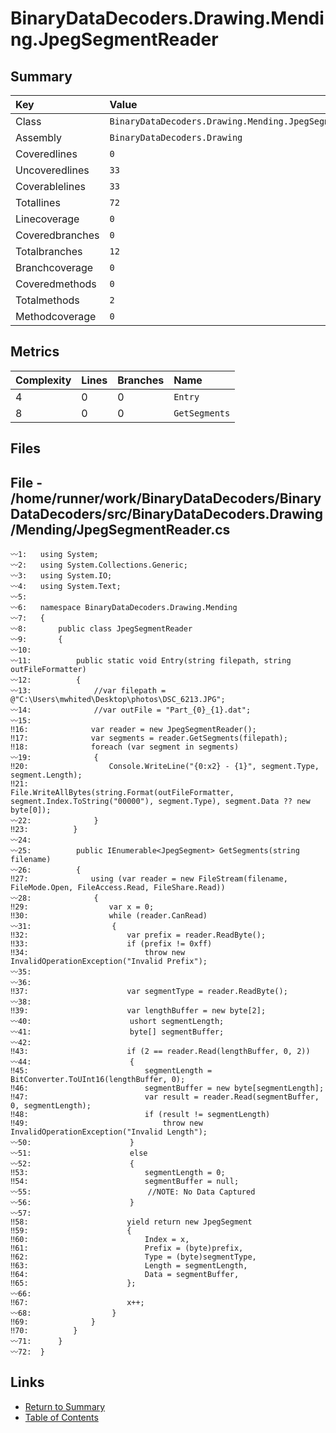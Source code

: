 ﻿# BinaryDataDecoders.Drawing.Mending.JpegSegmentReader

## Summary

| Key             | Value                                                  |
| :-------------- | :----------------------------------------------------- |
| Class           | `BinaryDataDecoders.Drawing.Mending.JpegSegmentReader` |
| Assembly        | `BinaryDataDecoders.Drawing`                           |
| Coveredlines    | `0`                                                    |
| Uncoveredlines  | `33`                                                   |
| Coverablelines  | `33`                                                   |
| Totallines      | `72`                                                   |
| Linecoverage    | `0`                                                    |
| Coveredbranches | `0`                                                    |
| Totalbranches   | `12`                                                   |
| Branchcoverage  | `0`                                                    |
| Coveredmethods  | `0`                                                    |
| Totalmethods    | `2`                                                    |
| Methodcoverage  | `0`                                                    |

## Metrics

| Complexity | Lines | Branches | Name          |
| :--------- | :---- | :------- | :------------ |
| 4          | 0     | 0        | `Entry`       |
| 8          | 0     | 0        | `GetSegments` |

## Files

## File - /home/runner/work/BinaryDataDecoders/BinaryDataDecoders/src/BinaryDataDecoders.Drawing/Mending/JpegSegmentReader.cs

```CSharp
〰1:   using System;
〰2:   using System.Collections.Generic;
〰3:   using System.IO;
〰4:   using System.Text;
〰5:   
〰6:   namespace BinaryDataDecoders.Drawing.Mending
〰7:   {
〰8:       public class JpegSegmentReader
〰9:       {
〰10:  
〰11:          public static void Entry(string filepath, string outFileFormatter)
〰12:          {
〰13:              //var filepath = @"C:\Users\mwhited\Desktop\photos\DSC_6213.JPG";
〰14:              //var outFile = "Part_{0}_{1}.dat";
〰15:  
‼16:              var reader = new JpegSegmentReader();
‼17:              var segments = reader.GetSegments(filepath);
‼18:              foreach (var segment in segments)
〰19:              {
‼20:                  Console.WriteLine("{0:x2} - {1}", segment.Type, segment.Length);
‼21:                  File.WriteAllBytes(string.Format(outFileFormatter, segment.Index.ToString("00000"), segment.Type), segment.Data ?? new byte[0]);
〰22:              }
‼23:          }
〰24:  
〰25:          public IEnumerable<JpegSegment> GetSegments(string filename)
〰26:          {
‼27:              using (var reader = new FileStream(filename, FileMode.Open, FileAccess.Read, FileShare.Read))
〰28:              {
‼29:                  var x = 0;
‼30:                  while (reader.CanRead)
〰31:                  {
‼32:                      var prefix = reader.ReadByte();
‼33:                      if (prefix != 0xff)
‼34:                          throw new InvalidOperationException("Invalid Prefix");
〰35:  
〰36:  
‼37:                      var segmentType = reader.ReadByte();
〰38:  
‼39:                      var lengthBuffer = new byte[2];
〰40:                      ushort segmentLength;
〰41:                      byte[] segmentBuffer;
〰42:  
‼43:                      if (2 == reader.Read(lengthBuffer, 0, 2))
〰44:                      {
‼45:                          segmentLength = BitConverter.ToUInt16(lengthBuffer, 0);
‼46:                          segmentBuffer = new byte[segmentLength];
‼47:                          var result = reader.Read(segmentBuffer, 0, segmentLength);
‼48:                          if (result != segmentLength)
‼49:                              throw new InvalidOperationException("Invalid Length");
〰50:                      }
〰51:                      else
〰52:                      {
‼53:                          segmentLength = 0;
‼54:                          segmentBuffer = null;
〰55:                          //NOTE: No Data Captured
〰56:                      }
〰57:  
‼58:                      yield return new JpegSegment
‼59:                      {
‼60:                          Index = x,
‼61:                          Prefix = (byte)prefix,
‼62:                          Type = (byte)segmentType,
‼63:                          Length = segmentLength,
‼64:                          Data = segmentBuffer,
‼65:                      };
〰66:  
‼67:                      x++;
〰68:                  }
‼69:              }
‼70:          }
〰71:      }
〰72:  }
```

## Links

* [Return to Summary](Summary.md)
* [Table of Contents](../TOC.md)

